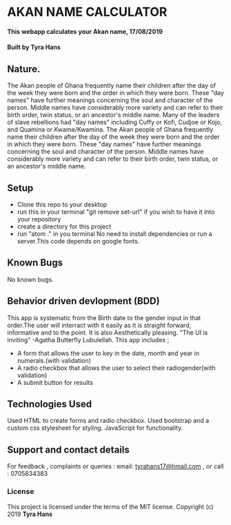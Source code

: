 # AKAN NAME CALCULATOR
#### This webapp calculates your Akan name, 17/08/2019
#### Built by **Tyra Hans**
## Nature.
The Akan people of Ghana frequently name their children after the day of the week they were born and the order in which they were born. These "day names" have further meanings concerning the soul and character of the person. Middle names have considerably more variety and can refer to their birth order, twin status, or an ancestor's middle name.
Many of the leaders of slave rebellions had "day names" including Cuffy or Kofi, Cudjoe or Kojo, and Quamina or Kwame/Kwamina.
The Akan people of Ghana frequently name their children after the day of the week they were born and the order in which they were born. These "day names" have further meanings concerning the soul and character of the person. Middle names have considerably more variety and can refer to their birth order, twin status, or an ancestor's middle name.
## Setup
* Clone this repo to your desktop
* run this in your terminal "git remove set-url" if you wish to have it into your repository
* create a directory for this project
* run "atom ." in you terminal
No need to install dependencies or run a server.This code depends on google fonts.
## Known Bugs
No known bugs.
## Behavior driven devlopment (BDD)
This app is systematic from the Birth date to the gender input in that order.The user will interract with it easily as it is straight forward, informative and to the point. It is also Aesthetically pleasing. "The UI is inviting" -Agatha Butterfly Lubulellah. This app includes ;
* A form that allows the user to key in the date, month and year in numerals.(with validation)
* A radio checkbox that allows the user to select their radiogender(with validation)
* A submit button for results
## Technologies Used
Used HTML to create forms and radio checkbox. Used bootstrap and a custom css stylesheet for styling. JavaScript for functionality.
## Support and contact details
For feedback , complaints or queries :
 email: tyrahans17@hmail.com , or call : 0705834383
### License
This project is licensed under the terms of the MIT license.
Copyright (c) 2019 **Tyra Hans**
